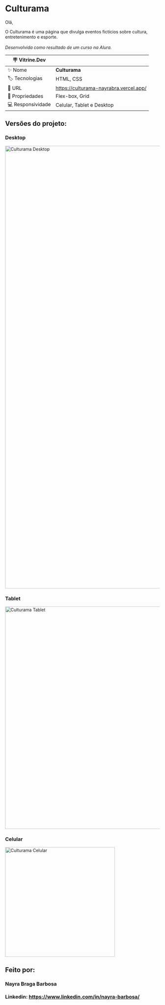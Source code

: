 # Culturama

Olá,

O Culturama é uma página que divulga eventos fictícios sobre cultura, entretenimento e esporte.
<br><br>
*Desenvolvida como resultado de um curso na Alura.*

|:placard: Vitrine.Dev |                                       | 
| -------------------- | --------------------------------------|
| :sparkles: Nome      | **Culturama**                         |
| :label: Tecnologias  | HTML, CSS                             |
| :rocket: URL         | https://culturama-nayrabra.vercel.app/|
| 🧰 Propriedades      | Flex-box, Grid                        |
| 💻 Responsividade    | Celular, Tablet e Desktop             |

## Versões do projeto:

### Desktop
<img width="1440" alt="Culturama Desktop" src="https://github.com/nayrabra/culturama/assets/102299426/f1c89c0a-135f-42d7-ba43-cca9768c3dde#vitrinedev">

### Tablet
<img width="724" alt="Culturama Tablet" src="https://github.com/nayrabra/culturama/assets/102299426/d99a2b7f-3c78-41a3-93a4-78822d7c596d">

### Celular
<img width="357" alt="Culturama Celular" src="https://github.com/nayrabra/culturama/assets/102299426/fcdb29e3-a60e-46c5-ac5d-dac7ef074f26">

## Feito por:

### Nayra Braga Barbosa

### Linkedin: https://www.linkedin.com/in/nayra-barbosa/






